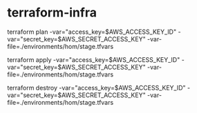 # terraform-infra


terraform plan -var="access_key=$AWS_ACCESS_KEY_ID" -var="secret_key=$AWS_SECRET_ACCESS_KEY"  -var-file=./environments/hom/stage.tfvars

terraform apply -var="access_key=$AWS_ACCESS_KEY_ID" -var="secret_key=$AWS_SECRET_ACCESS_KEY"  -var-file=./environments/hom/stage.tfvars

terraform destroy -var="access_key=$AWS_ACCESS_KEY_ID" -var="secret_key=$AWS_SECRET_ACCESS_KEY"  -var-file=./environments/hom/stage.tfvars
